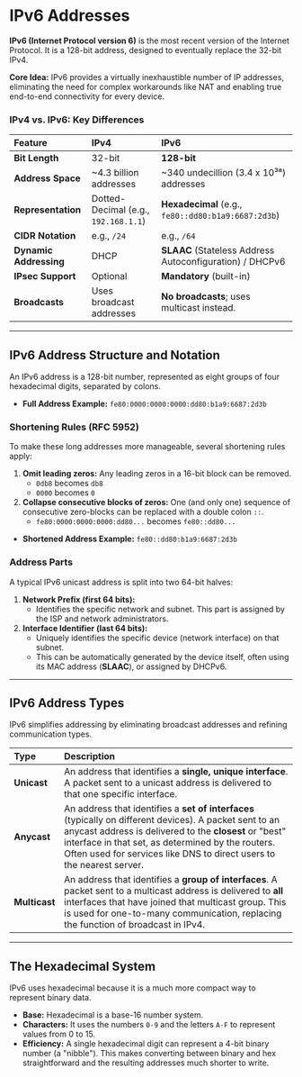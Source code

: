 # IPv6 Addresses
**IPv6 (Internet Protocol version 6)** is the most recent version of the Internet Protocol. It is a 128-bit address, designed to eventually replace the 32-bit IPv4.

**Core Idea:** IPv6 provides a virtually inexhaustible number of IP addresses, eliminating the need for complex workarounds like NAT and enabling true end-to-end connectivity for every device.

### IPv4 vs. IPv6: Key Differences

| Feature | IPv4 | IPv6 |
| :--- | :--- | :--- |
| **Bit Length** | 32-bit | **128-bit** |
| **Address Space**| ~4.3 billion addresses | ~340 undecillion (3.4 x 10³⁸) addresses |
| **Representation**| Dotted-Decimal (e.g., `192.168.1.1`) | **Hexadecimal** (e.g., `fe80::dd80:b1a9:6687:2d3b`)|
| **CIDR Notation**| e.g., `/24` | e.g., `/64` |
| **Dynamic Addressing**| DHCP | **SLAAC** (Stateless Address Autoconfiguration) / DHCPv6 |
| **IPsec Support**| Optional | **Mandatory** (built-in) |
| **Broadcasts** | Uses broadcast addresses | **No broadcasts**; uses multicast instead. |

---

## IPv6 Address Structure and Notation

An IPv6 address is a 128-bit number, represented as eight groups of four hexadecimal digits, separated by colons.

*   **Full Address Example:** `fe80:0000:0000:0000:dd80:b1a9:6687:2d3b`

### Shortening Rules (RFC 5952)
To make these long addresses more manageable, several shortening rules apply:
1.  **Omit leading zeros:** Any leading zeros in a 16-bit block can be removed.
    *   `0db8` becomes `db8`
    *   `0000` becomes `0`
2.  **Collapse consecutive blocks of zeros:** One (and only one) sequence of consecutive zero-blocks can be replaced with a double colon `::`.
    *   `fe80:0000:0000:0000:dd80...` becomes `fe80::dd80...`

*   **Shortened Address Example:** `fe80::dd80:b1a9:6687:2d3b`

### Address Parts
A typical IPv6 unicast address is split into two 64-bit halves:
1.  **Network Prefix (first 64 bits):**
    *   Identifies the specific network and subnet. This part is assigned by the ISP and network administrators.
2.  **Interface Identifier (last 64 bits):**
    *   Uniquely identifies the specific device (network interface) on that subnet.
    *   This can be automatically generated by the device itself, often using its MAC address (**SLAAC**), or assigned by DHCPv6.

---

## IPv6 Address Types

IPv6 simplifies addressing by eliminating broadcast addresses and refining communication types.

| Type | Description |
| :--- | :--- |
| **Unicast** | An address that identifies a **single, unique interface**. A packet sent to a unicast address is delivered to that one specific interface. |
| **Anycast** | An address that identifies a **set of interfaces** (typically on different devices). A packet sent to an anycast address is delivered to the **closest** or "best" interface in that set, as determined by the routers. Often used for services like DNS to direct users to the nearest server. |
| **Multicast** | An address that identifies a **group of interfaces**. A packet sent to a multicast address is delivered to **all** interfaces that have joined that multicast group. This is used for one-to-many communication, replacing the function of broadcast in IPv4. |

---

## The Hexadecimal System
IPv6 uses hexadecimal because it is a much more compact way to represent binary data.
*   **Base:** Hexadecimal is a base-16 number system.
*   **Characters:** It uses the numbers `0-9` and the letters `A-F` to represent values from 0 to 15.
*   **Efficiency:** A single hexadecimal digit can represent a 4-bit binary number (a "nibble"). This makes converting between binary and hex straightforward and the resulting addresses much shorter to write.
